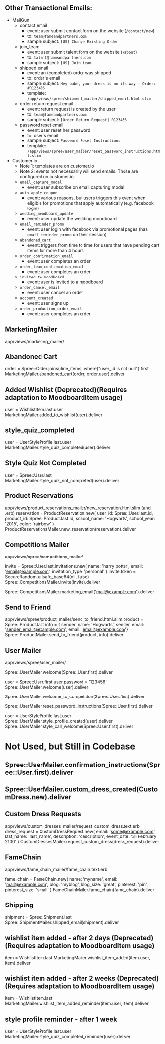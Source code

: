 ## Other Transactional Emails:

- MailGun
  - contact email
    - event: user submit contact form on the website (`/contact/new`)
    - to: `team@fameandpartners.com`
    - sample subject: `[US] Change Existing Order`
  - join_team
      - event: user submit talent form on the website (`/about`)
      - to: `talent@fameandpartners.com`
      - sample subject: `[US] Join team`
  - shipped email
    - event: an (completed) order was shipped
    - to: order's email
    - sample subject: `Hey babe, your dress is on its way - Order: #R123456`
    - template: `/app/views/spree/shipment_mailer/shipped_email.html.slim`
  - order return request email
    - event: return request is created by the user
    - to: `team@fameandpartners.com`
    - sample subject: `[Order Return Request] R123456`
  - password reset email
    - event: user reset her password
    - to: user's email
    - sample subject: `Password Reset Instructions`
    - template: `/app/views/spree/user_mailer/reset_password_instructions.html.slim`
- Customer.io
  - Note 1: templates are on customer.io
  - Note 2: events not necessarily will send emails. Those are configured on customer.io
  - `email_capture_modal`
    - event: user subscribe on email capturing modal
  - `auto_apply_coupon`
    - event: various reasons, but users triggers this event when eligible for promotions that apply automatically (e.g. facebook login)
  - `wedding_moodboard_update`
    - event: user update the wedding moodboard
  - `email_reminder_promo`
    - event: user login with facebook via promotional pages (has `email_reminder_promo` on their session)
  - `abandoned_cart`
    - event: triggers from time to time for users that have pending cart items for more than 4 hours
  - `order_confirmation_email`
    - event: user completes an order
  - `order_team_confirmation_email`
    - event: user completes an order
  - `invited_to_moodboard`
    - event: user is invited to a moodboard
  - `order_cancel_email`
    - event: user cancel an order
  - `account_created`
    - event: user signs up
  - `order_production_order_email`
    - event: user completes an order

## MarketingMailer

app/views/marketing_mailer/

## Abandoned Cart

order = Spree::Order.joins(:line_items).where("user_id is not null").first
MarketingMailer.abandoned_cart(order, order.user).deliver

## Added Wishlist (Deprecated)(Requires adaptation to MoodboardItem usage)

user = WishlistItem.last.user
MarketingMailer.added_to_wishlist(user).deliver

## style_quiz_completed

user = UserStyleProfile.last.user
MarketingMailer.style_quiz_completed(user).deliver

## Style Quiz Not Completed

user = Spree::User.last
MarketingMailer.style_quiz_not_completed(user).deliver


## Product Reservations

app/views/product_reservations_mailer/new_reservation.html.slim (and .erb)
reservation = ProductReservation.new(
  user_id: Spree::User.last.id,
  product_id: Spree::Product.last.id,
  school_name: 'Hogwarts',
  school_year: '2015',
  color: 'rainbow'
)
ProductReservationsMailer.new_reservation(reservation).deliver


## Competitions Mailer
app/views/spree/competitions_mailer/

invite = Spree::User.last.invitations.new(
  name: 'harry potter',
  email: 'email@example.com',
  invitation_type: 'personal'
)
invite.token = SecureRandom.urlsafe_base64(nil, false)
Spree::CompetitionsMailer.invite(invite).deliver

Spree::CompetitionsMailer.marketing_email('mail@example.com').deliver


## Send to Friend
app/views/spree/product_mailer/send_to_friend.html.slim
product = Spree::Product.last
info = { sender_name: 'Hogwarts', sender_email: 'sender_email@example.com', email: 'email@example.com'}
Spree::ProductMailer.send_to_friend(product, info).deliver


## User Mailer

app/views/spree/user_mailer/

Spree::UserMailer.welcome(Spree::User.first).deliver

user = Spree::User.first
user.password = '123456'
Spree::UserMailer.welcome(user).deliver

Spree::UserMailer.welcome_to_competition(Spree::User.first).deliver

Spree::UserMailer.reset_password_instructions(Spree::User.first).deliver

user = UserStyleProfile.last.user
Spree::UserMailer.style_profile_created(user).deliver
Spree::UserMailer.style_call_welcome(Spree::User.first).deliver



# Not Used, but Still in Codebase

## Spree::UserMailer.confirmation_instructions(Spree::User.first).deliver

## Spree::UserMailer.custom_dress_created(CustomDress.new).deliver

## Custom Dress Requests

app/views/custom_dresses_mailer/request_custom_dress.text.erb
dress_request = CustomDressRequest.new(
  email: 'some@example.com',
  last_name: 'last_name',
  description: 'description',
  event_date: '31 February 2100'
)
CustomDressesMailer.request_custom_dress(dress_request).deliver

## FameChain

app/views/fame_chain_mailer/fame_chain.text.erb

fame_chain = FameChain.new(
  name: 'myname',
  email: 'mail@example.com',
  blog: 'myblog',
  blog_size: 'great',
  pinterest: 'pin',
  pinterest_size: 'small'
)
FameChainMailer.fame_chain(fame_chain).deliver

## Shipping

shipment = Spree::Shipment.last
Spree::ShipmentMailer.shipped_email(shipment).deliver


## wishlist item added - after 2 days (Deprecated)(Requires adaptation to MoodboardItem usage)
item = WishlistItem.last
MarketingMailer.wishlist_item_added(item.user, item).deliver

## wishlist item added - after 2 weeks (Deprecated)(Requires adaptation to MoodboardItem usage)
item = WishlistItem.last
MarketingMailer.wishlist_item_added_reminder(item.user, item).deliver

## style profile reminder - after 1 week
user = UserStyleProfile.last.user
MarketingMailer.style_quiz_completed_reminder(user).deliver
